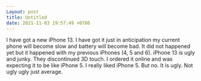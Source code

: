```yaml
---
Layout: post
title: Untitled
date: 2021-11-03 19:57:49 +0700
---
```

I have got a new iPhone 13. I have got it just in anticipation my current phone will become slow and battery will become bad. It did not happened yet but it happened with my previous iPhones (4, 5 and 6). iPhone 13 is ugly and junky. They discontinued 3D touch. I ordered it online and was expecting it to be like iPhone 5. I really liked iPhone 5. But no. It is ugly. Not ugly ugly just average.